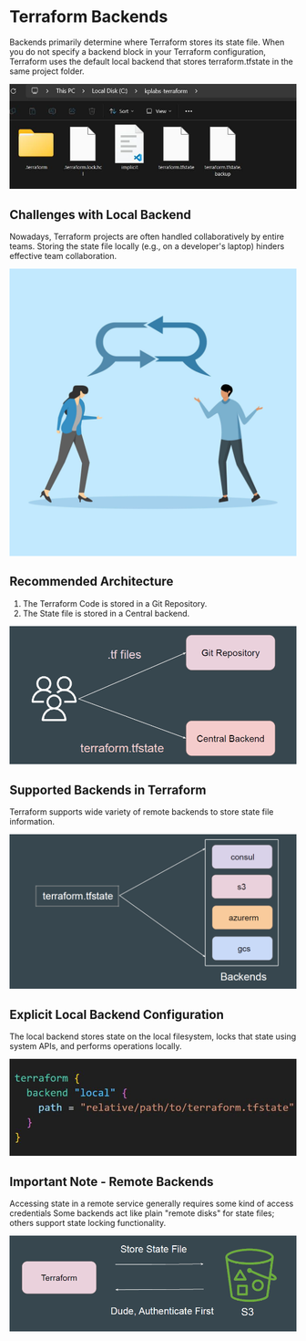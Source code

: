 # Terraform Backends

Backends primarily determine where Terraform stores its state file.
When you do not specify a backend block in your Terraform configuration,
Terraform uses the default local backend that stores terraform.tfstate in the
same project folder.

![MY Image](images/image1.png)

## Challenges with Local Backend

Nowadays, Terraform projects are often handled collaboratively by entire teams.
Storing the state file locally (e.g., on a developer's laptop) hinders effective team
collaboration.

![MY Image](images/image2.png)

## Recommended Architecture

1. The Terraform Code is stored in a Git Repository.
2. The State file is stored in a Central backend.

![MY Image](images/image3.png)

## Supported Backends in Terraform

Terraform supports wide variety of remote backends to store state file
information.

![MY Image](images/image4.png)

## Explicit Local Backend Configuration

The local backend stores state on the local filesystem, locks that state using
system APIs, and performs operations locally.

![MY Image](images/image5.png)

## Important Note - Remote Backends

Accessing state in a remote service generally requires some kind of access
credentials
Some backends act like plain "remote disks" for state files; others support state
locking functionality.

![MY Image](images/image6.png)